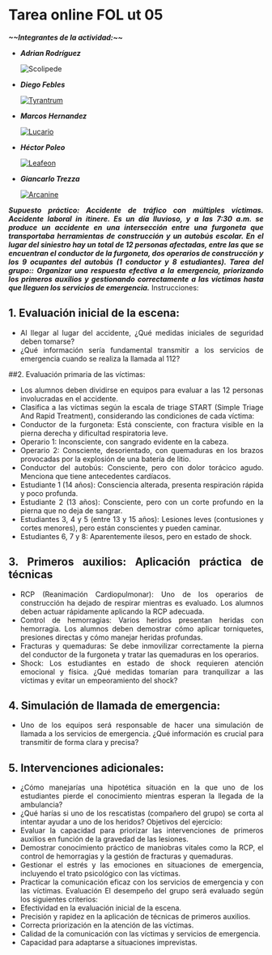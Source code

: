 <div align="justify">
  
  # Tarea online FOL ut 05
***\~\~Integrantes de la actividad:\~\~***

- ___Adrian Rodríguez___

  ![Scolipede](https://img.pokemondb.net/sprites/sword-shield/normal/scolipede.png)

- ___Diego Febles___

  [![Tyrantrum](https://img.pokemondb.net/sprites/sword-shield/normal/tyrantrum.png)](https://pokemondb.net/pokedex/tyrantrum) 

- ___Marcos Hernandez___

  [![Lucario](https://img.pokemondb.net/sprites/sword-shield/normal/lucario.png)](https://pokemondb.net/pokedex/lucario)
  
- ___Héctor Poleo___

  [![Leafeon](https://img.pokemondb.net/sprites/sword-shield/normal/leafeon.png)](https://pokemondb.net/pokedex/leafeon)
  
- ___Giancarlo Trezza___

  [![Arcanine](https://img.pokemondb.net/sprites/sword-shield/normal/arcanine.png)](https://pokemondb.net/pokedex/arcanine)


___Supuesto práctico: Accidente de tráfico con múltiples víctimas.
Accidente laboral in itinere.
Es un día lluvioso, y a las 7:30 a.m. se produce un accidente en una
intersección entre una furgoneta que transportaba herramientas de
construcción y un autobús escolar. En el lugar del siniestro hay un total
de 12 personas afectadas, entre las que se encuentran el conductor de
la furgoneta, dos operarios de construcción y los 9 ocupantes del
autobús (1 conductor y 8 estudiantes).
Tarea del grupo:: Organizar una respuesta efectiva a la emergencia,
priorizando los primeros auxilios y gestionando correctamente a las
víctimas hasta que lleguen los servicios de emergencia.___
Instrucciones:

## 1. Evaluación inicial de la escena:
- Al llegar al lugar del accidente, ¿Qué medidas iniciales de
seguridad deben tomarse?
- ¿Qué información sería fundamental transmitir a los servicios de
emergencia cuando se realiza la llamada al 112?

##2. Evaluación primaria de las víctimas:
- Los alumnos deben dividirse en equipos para evaluar a las 12
personas involucradas en el accidente.
- Clasifica a las víctimas según la escala de triage START (Simple
Triage And Rapid Treatment), considerando las condiciones de cada
víctima:
- Conductor de la furgoneta: Está consciente, con fractura visible
en la pierna derecha y dificultad respiratoria leve.
- Operario 1: Inconsciente, con sangrado evidente en la cabeza.
- Operario 2: Consciente, desorientado, con quemaduras en los
brazos provocadas por la explosión de una batería de litio.
- Conductor del autobús: Consciente, pero con dolor torácico
agudo. Menciona que tiene antecedentes cardíacos.
- Estudiante 1 (14 años): Consciencia alterada, presenta
respiración rápida y poco profunda.
- Estudiante 2 (13 años): Consciente, pero con un corte profundo
en la pierna que no deja de sangrar.
- Estudiantes 3, 4 y 5 (entre 13 y 15 años): Lesiones leves
(contusiones y cortes menores), pero están conscientes y pueden
caminar.
- Estudiantes 6, 7 y 8: Aparentemente ilesos, pero en estado de
shock.

## 3. Primeros auxilios: Aplicación práctica de técnicas
- RCP (Reanimación Cardiopulmonar): Uno de los operarios de
construcción ha dejado de respirar mientras es evaluado. Los alumnos
deben actuar rápidamente aplicando la RCP adecuada.
- Control de hemorragias: Varios heridos presentan heridas con
hemorragia. Los alumnos deben demostrar cómo aplicar torniquetes,
presiones directas y cómo manejar heridas profundas.
- Fracturas y quemaduras: Se debe inmovilizar correctamente la
pierna del conductor de la furgoneta y tratar las quemaduras en los
operarios.
- Shock: Los estudiantes en estado de shock requieren atención
emocional y física. ¿Qué medidas tomarían para tranquilizar a las
víctimas y evitar un empeoramiento del shock?

## 4. Simulación de llamada de emergencia:
- Uno de los equipos será responsable de hacer una simulación de
llamada a los servicios de emergencia. ¿Qué información es crucial
para transmitir de forma clara y precisa?

## 5. Intervenciones adicionales:
- ¿Cómo manejarías una hipotética situación en la que uno de los
estudiantes pierde el conocimiento mientras esperan la llegada de la
ambulancia?
- ¿Qué harías si uno de los rescatistas (compañero del grupo) se
corta al intentar ayudar a uno de los heridos?
Objetivos del ejercicio:
- Evaluar la capacidad para priorizar las intervenciones de primeros
auxilios en función de la gravedad de las lesiones.
- Demostrar conocimiento práctico de maniobras vitales como la RCP,
el control de hemorragias y la gestión de fracturas y quemaduras.
- Gestionar el estrés y las emociones en situaciones de emergencia,
incluyendo el trato psicológico con las víctimas.
- Practicar la comunicación eficaz con los servicios de emergencia y
con las víctimas.
Evaluación
El desempeño del grupo será evaluado según los siguientes criterios:
- Efectividad en la evaluación inicial de la escena.
- Precisión y rapidez en la aplicación de técnicas de primeros auxilios.
- Correcta priorización en la atención de las víctimas.
- Calidad de la comunicación con las víctimas y servicios de
emergencia.
- Capacidad para adaptarse a situaciones imprevistas. 
  
</div>

